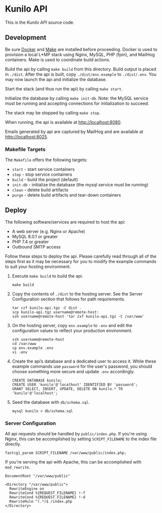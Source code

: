 # Kunilo API

This is the *Kunilo API* source code.

## Development
Be sure [Docker](https://docker.com/) and
[Make](https://www.gnu.org/software/make/) are installed before proceeding.
Docker is used to provision a local L\*MP stack using Nginx, MySQL, PHP (fpm),
and MailHog containers. Make is used to coordinate build actions.

Build the api by calling `make build` from this directory. Build output is
placed in `./dist`. After the api is built, copy `./dist/env.example` to
`./dist/.env`. You may now launch the api and initialize the database.

Start the stack (and thus run the api) by calling `make start`.

Initialize the database by calling `make init-db`. Note: the MySQL service
must be running and accepting connections for initialization to succeed.

The stack may be stopped by calling `make stop`.

When running, the api is available at
[http://localhost:8080](http://localhost:8080).

Emails generated by api are captured by MailHog and are available at
[http://localhost:8025](http://localhost:8025).

### Makefile Targets

The `Makefile` offers the following targets:

  * `start` - start service containers
  * `stop` - stop service containers
  * `build` - build the project (default)
  * `init-db` - initialize the database (the mysql service must be running)
  * `clean` - delete build artifacts
  * `purge` - delete build artifacts and tear-down containers

## Deploy

The following software/services are required to host the api:

 * A web server (e.g. Nginx or Apache)
 * MySQL 8.0.1 or greater
 * PHP 7.4 or greater
 * Outbound SMTP access

Follow these steps to deploy the api. Please carefully read through all of the
steps first as it may be necessary for you to modify the example commands to
suit your hosting environment.

  1. Execute `make build` to build the api.

         make build

  2. Copy the contents of `./dist` to the hosting server. See the Server
  Configuration section that follows for path requirements.

         tar czf kunilo-api.tgz -C dist .
         scp kunilo-api.tgz username@remote-host:
         ssh username@remote-host 'tar zxf kunilo-api.tgz -C /var/www'


  3. On the hosting server, copy `env.example` to `.env` and edit the
   configuration values to reflect your production environment.

         ssh username@remote-host
         cd /var/www
         cp env.example .env
         vi .env

  4. Create the api’s database and a dedicated user to access it. While these
  example commands use `password` for the user's password, you should choose
  something more secure and update `.env` accordingly.

         CREATE DATABASE kunilo;
         CREATE USER 'kunilo'@'localhost' IDENTIFIED BY 'password';
         GRANT SELECT, INSERT, UPDATE, DELETE ON kunilo.* TO 'kunilo'@'localhost';

  5. Seed the database with `db/schema.sql`.

         mysql kunilo < db/schema.sql

### Server Configuration

All api requests should be handled by `public/index.php`. If you're using Nginx,
this can be accomplished by setting `SCRIPT_FILENAME` to the index file
directly.

    fastcgi_param SCRIPT_FILENAME /var/www/public/index.php;

If you're serving the api with Apache, this can be accomplished with
`mod_rewrite`.

    DocumentRoot "/var/www/public"

    <Directory "/var/www/public">
      RewriteEngine on
      RewriteCond %{REQUEST_FILENAME} !-f
      RewriteCond %{REQUEST_FILENAME} !-d
      RewriteRule ^(.*)$ /index.php
    </Directory>


